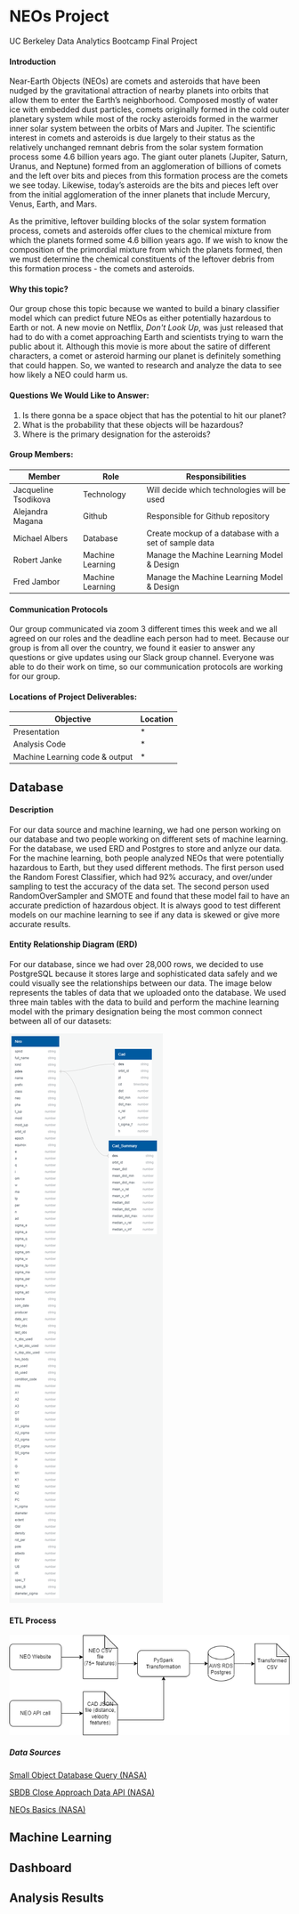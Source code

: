 # NEOs Project
UC Berkeley Data Analytics Bootcamp Final Project

#### Introduction 

Near-Earth Objects (NEOs) are comets and asteroids that have been nudged by the gravitational attraction of nearby planets into orbits that allow them to enter the Earth’s neighborhood. Composed mostly of water ice with embedded dust particles, comets originally formed in the cold outer planetary system while most of the rocky asteroids formed in the warmer inner solar system between the orbits of Mars and Jupiter. The scientific interest in comets and asteroids is due largely to their status as the relatively unchanged remnant debris from the solar system formation process some 4.6 billion years ago. The giant outer planets (Jupiter, Saturn, Uranus, and Neptune) formed from an agglomeration of billions of comets and the left over bits and pieces from this formation process are the comets we see today. Likewise, today’s asteroids are the bits and pieces left over from the initial agglomeration of the inner planets that include Mercury, Venus, Earth, and Mars.

As the primitive, leftover building blocks of the solar system formation process, comets and asteroids offer clues to the chemical mixture from which the planets formed some 4.6 billion years ago. If we wish to know the composition of the primordial mixture from which the planets formed, then we must determine the chemical constituents of the leftover debris from this formation process - the comets and asteroids.

#### Why this topic?

Our group chose this topic because we wanted to build a binary classifier model which can predict future NEOs as either potentially hazardous to Earth or not. A new movie on Netflix, *Don't Look Up*, was just released that had to do with a comet approaching Earth and scientists trying to warn the public about it. Although this movie is more about the satire of different characters, a comet or asteroid harming our planet is definitely something that could happen. So, we wanted to research and analyze the data to see how likely a NEO could harm us. 

#### Questions We Would Like to Answer:

1. Is there gonna be a space object that has the potential to hit our planet?
2. What is the probability that these objects will be hazardous?
3. Where is the primary designation for the asteroids?

#### Group Members:
|       Member       |      Role      |                   Responsibilities                  |
|--------------------|----------------|-----------------------------------------------------|
|Jacqueline Tsodikova|   Technology   |     Will decide which technologies will be used     |
|  Alejandra Magana  |     Github     |          Responsible for Github repository          |
|   Michael Albers   |    Database    |Create mockup of a database with a set of sample data|
|    Robert Janke    |Machine Learning|      Manage the Machine Learning Model & Design     |
|     Fred Jambor    |Machine Learning|      Manage the Machine Learning Model & Design     |

#### Communication Protocols
Our group communicated via zoom 3 different times this week and we all agreed on our roles and the deadline each person had to meet. Because our group is from all over the country, we found it easier to answer any questions or give updates using our Slack group channel. Everyone was able to do their work on time, so our communication protocols are working for our group.

#### Locations of Project Deliverables:
|           Objective          |    Location   |
|------------------------------|---------------|
|         Presentation         |       *       |
|         Analysis Code        |       *       |
|Machine Learning code & output|       *       |

## Database
#### Description 

For our data source and machine learning, we had one person working on our database and two people working on different sets of machine learning. For the database, we used ERD and Postgres to store and anlyze our data. For the machine learning, both people analyzed NEOs that were potentially hazardous to Earth, but they used different methods. The first person used the Random Forest Classifier, which had 92% accuracy, and over/under sampling to test the accuracy of the data set. The second person used RandomOverSampler and SMOTE and found that these model fail to have an accurate prediction of hazardous object. It is always good to test different models on our machine learning to see if any data is skewed or give more accurate results.

#### Entity Relationship Diagram (ERD)
For our database, since we had over 28,000 rows, we decided to use PostgreSQL because it stores large and sophisticated data safely and we could visually see the relationships between our data. The image below represents the tables of data that we uploaded onto the database. We used three main tables with the data to build and perform the machine learning model with the primary designation being the most common connect between all of our datasets:

![](resources/neo_erd.png)

#### ETL Process
![](resources/Neo_Etl_Process-1.png)

##### Data Sources
<a href="https://ssd-api.jpl.nasa.gov/doc/sbdb_query.html" target="_blank">Small Object Database Query (NASA)</a>

<a href="https://ssd-api.jpl.nasa.gov/doc/cad.html" target="_blank">SBDB Close Approach Data API (NASA)</a>

<a href= "https://cneos.jpl.nasa.gov/about/basics.html" target="_blank"> NEOs Basics (NASA)</a>

## Machine Learning

## Dashboard

## Analysis Results




















